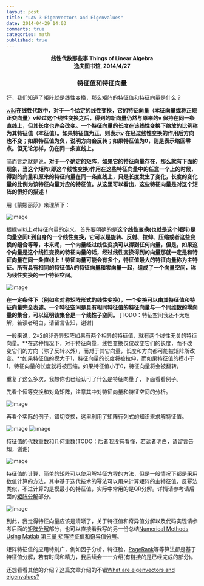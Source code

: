 ```yaml
---
layout: post
title: "LAS 3-EigenVectors and Eigenvalues"
date: 2014-04-29 14:03
comments: true
categories: math
published: true
---
```


**<center>线性代数那些事 Things of Linear Algebra</center>**
**<center>逸夫图书馆, 2014/4/27</center>**

### <center>特征值和特征向量</center>

好，我们知道了矩阵就是线性变换，那么矩阵的特征值和特征向量是什么？

[wiki](http://zh.wikipedia.org/wiki/%E7%89%B9%E5%BE%81%E5%90%91%E9%87%8F)**在线性代数中，对于一个给定的线性变换，它的特征向量（本征向量或称正规正交向量）v经过这个线性变换之后，得到的新向量仍然与原来的v 保持在同一条直线上，但其长度也许会改变。一个特征向量的长度在该线性变换下缩放的比例称为其特征值（本征值）。如果特征值为正，则表示v 在经过线性变换的作用后方向也不变；如果特征值为负，说明方向会反转；如果特征值为0，则是表示缩回零点。但无论怎样，仍在同一条直线上。**

简而言之就是说，**对于一个确定的矩阵，如果它的特征向量存在，那么就有下面的现象，当这个矩阵(即这个线性变换)作用在这些特征向量中的任意一个上的时候，得到的向量和原来的特征向量在同一条直线上，只是长度发生了变化，长度的变化量的比例为该特征向量对应的特征值。从这里可以看出，这些特征向量是对这个矩阵的很好的描述！**

用《蒙娜丽莎》来理解下：

![image](http://hujiaweibujidao.github.io/images/math/monalisa.png)

根据wiki上对特征向量的定义，首先要明确的是**这个线性变换(也就是这个矩阵)是向量空间E到自身的一个线性变换，它可以是旋转、反射、拉伸、压缩或者这些变换的组合等等，本来呢，一个向量经过线性变换可以得到任何向量，但是，如果这个向量是这个线性变换的特征向量的话，经过线性变换得到的向量那就一定是和特征向量在同一条直线上！特征向量可能会有多个，特征值最大的特征向量称为主特征。所有具有相同的特征值$\lambda$的特征向量和零向量一起，组成了一个向量空间，称为线性变换的一个特征空间。** 

![image](http://hujiaweibujidao.github.io/images/math/eigenvectors.png)

**在一定条件下（例如实对称矩阵形式的线性变换），一个变换可以由其特征值和特征向量完全表述。一个特征空间是具有相同特征值的特征向量与一个同维数的零向量的集合，可以证明该集合是一个线性子空间。** [TODO：特征空间我还不太理解，若读者明白，请留言告知，谢谢]

一般来说，2×2的非奇异矩阵如果有两个相异的特征值，就有两个线性无关的特征向量。**在这种情况下，对于特征向量，线性变换仅仅改变它们的长度，而不改变它们的方向（除了反转以外），而对于其它向量，长度和方向都可能被矩阵所改变。**如果特征值的模大于1，特征向量的长度将被拉伸，而如果特征值的模小于1，特征向量的长度就将被压缩。如果特征值小于0，特征向量将会被翻转。

重复了这么多次，我想你也已经认可了什么是特征向量了，下面看看例子。

先看个恒等变换和对角矩阵，注意其中对特征向量和特征空间的分析。

![image](http://hujiaweibujidao.github.io/images/math/eigenvectors1.png)

再看个实际的例子，错切变换，这里利用了矩阵行列式的知识来求解特征值。

![image](http://hujiaweibujidao.github.io/images/math/eigenvectors2.png)
![image](http://hujiaweibujidao.github.io/images/math/eigenvectors3.png)

特征值的代数重数和几何重数(TODO：后者我没有看懂，若读者明白，请留言告知，谢谢)

![image](http://hujiaweibujidao.github.io/images/math/eigenvectors4.png)

特征值的计算，简单的矩阵可以使用解特征方程的方法，但是一般情况下都是采用数值计算的方法，其中基于迭代技术的幂法可以用来计算矩阵的主特征值，反幂法类似，不过计算的是模最小的特征值，实际中常用的是QR分解。详情请参考请后面的[矩阵分解](http://hujiaweibujidao.github.io/blog/2014/04/29/linearalgebra-summary-6/)部分。

![image](http://hujiaweibujidao.github.io/images/math/eigenvectors5.png)

到此，我觉得特征向量应该是清晰了，关于特征值和奇异值分解以及代码实现请参考后面的[矩阵分解](http://hujiaweibujidao.github.io/blog/2014/04/29/linearalgebra-summary-6/)部分，也可以直接看我写的另一份总结[Numerical Methods Using Matlab 第三章 矩阵特征值和奇异值分解](http://hujiaweibujidao.github.io/blog/2014/04/23/numerical-methods-using-matlab/)。

矩阵特征值的应用特别广，例如因子分析，特征脸，[PageRank](http://hujiaweibujidao.github.io/blog/2014/05/12/algorithms-pagerank/)等等算法都是基于特征值分解，若有时间和精力，我后续会一一介绍(有链接的是已经完成的部分)。

还想看看其他的介绍？这篇文章介绍的不错[What are eigenvectors and eigenvalues?](http://www.visiondummy.com/2014/03/eigenvalues-eigenvectors/)

